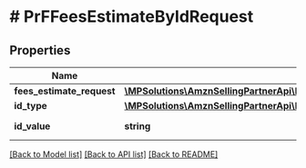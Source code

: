 # # PrFFeesEstimateByIdRequest

## Properties

Name | Type | Description | Notes
------------ | ------------- | ------------- | -------------
**fees_estimate_request** | [**\MPSolutions\AmznSellingPartnerApi\Models\ProductFees\PrFFeesEstimateRequest**](PrFFeesEstimateRequest.md) |  | [optional]
**id_type** | [**\MPSolutions\AmznSellingPartnerApi\Models\ProductFees\PrFIdType**](PrFIdType.md) |  |
**id_value** | **string** | The item identifier. |

[[Back to Model list]](../../README.md#models) [[Back to API list]](../../README.md#endpoints) [[Back to README]](../../README.md)
